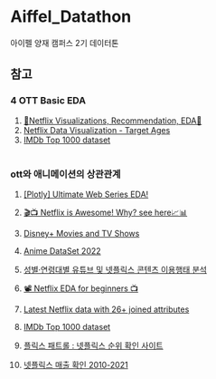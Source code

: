 # Aiffel_Datathon
아이펠 양재 캠퍼스 2기 데이터톤

## 참고
### 4 OTT Basic EDA
1. [🔴Netflix Visualizations, Recommendation, EDA🍿](https://www.kaggle.com/niharika41298/netflix-visualizations-recommendation-eda)
2. [Netflix Data Visualization - Target Ages](https://www.kaggle.com/joshuaswords/netflix-data-visualization)
3. [IMDb Top 1000 dataset](https://www.kaggle.com/hrishabhtiwari/imdb-top-1000-movies-dataset)
#
### ott와 애니메이션의 상관관계
1. [[Plotly] Ultimate Web Series EDA!](https://www.kaggle.com/foolofatook/plotly-ultimate-web-series-eda/notebook)
2. [🎬📺 Netflix is Awesome! Why? see here📈📊](https://www.kaggle.com/bhuvanchennoju/netflix-is-awesome-why-see-here/notebook)
3. [Disney+ Movies and TV Shows](https://www.kaggle.com/shivamb/disney-movies-and-tv-shows)
4. [Anime DataSet 2022](https://www.kaggle.com/vishalmane10/anime-dataset-2022)
5. [성별·연령대별 유튜브 및 넷플릭스 콘텐츠 이용행태 분석](https://mediasvr.egentouch.com/egentouch.media/apiFile.do?action=view&SCHOOL_ID=1007002&URL_KEY=018a5e18-46ce-4e45-8d90-a62dacf3c60f)
6. [📽‍️ Netflix EDA for beginners 📺](https://www.kaggle.com/marcogherbezza/netflix-eda-for-beginners)
7. [Latest Netflix data with 26+ joined attributes](https://www.kaggle.com/ashishgup/netflix-rotten-tomatoes-metacritic-imdb)
8. [IMDb Top 1000 dataset](https://www.kaggle.com/hrishabhtiwari/imdb-top-1000-movies-dataset)

9. [플릭스 패트롤 : 넷플릭스 순위 확인 사이트](https://flixpatrol.com/top10/netflix/world/2021/)
10. [넷플릭스 매출 확인 2010-2021](https://www.macrotrends.net/stocks/charts/NFLX/netflix/revenue)

